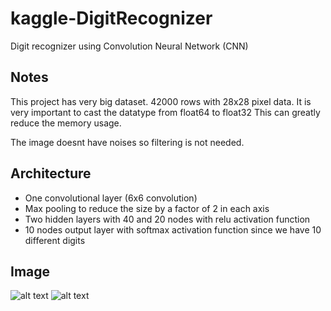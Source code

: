 # kaggle-DigitRecognizer
Digit recognizer using Convolution Neural Network (CNN)

## Notes
This project has very big dataset. 42000 rows with 28x28 pixel data. It is very important to cast the datatype from float64 to float32
This can greatly reduce the memory usage.

The image doesnt have noises so filtering is not needed.

## Architecture
- One convolutional layer (6x6 convolution)
- Max pooling to reduce the size by a factor of 2 in each axis
- Two hidden layers with 40 and 20 nodes with relu activation function
- 10 nodes output layer with softmax activation function since we have 10 different digits

## Image
![alt text](https://user-images.githubusercontent.com/55706850/177576319-8f035069-b985-4690-b3a1-5d7f75be0826.PNG)
![alt text](https://user-images.githubusercontent.com/55706850/177577746-b01a56cd-c165-4d0a-90de-5aafe7b0503c.PNG)
